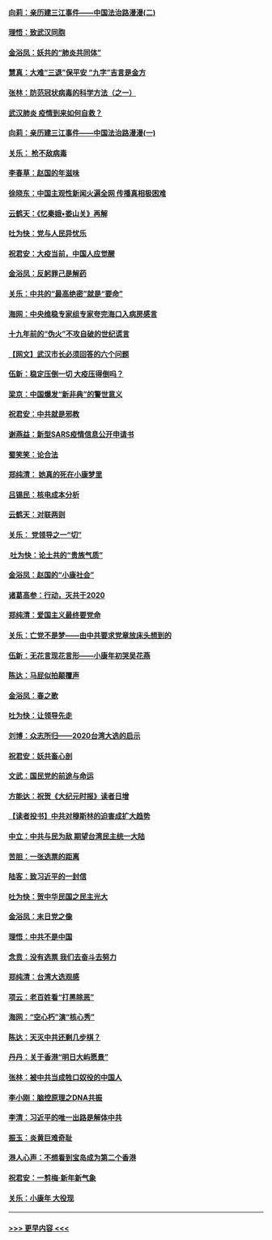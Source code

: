 #### [向莉：亲历建三江事件——中国法治路漫漫(二)](../pages/nsc993/n11829102.md?t=01301655) 
#### [理悟：致武汉同胞](../pages/nsc993/n11831522.md?t=01301655) 
#### [金浴凤：妖共的“肺炎共同体”](../pages/nsc993/n11829448.md?t=01301655) 
#### [慧真：大难“三退”保平安 “九字”吉言是金方](../pages/nsc993/n11829501.md?t=01301655) 
#### [张林：防范冠状病毒的科学方法（之一）](../pages/nsc993/n11828618.md?t=01301655) 
#### [武汉肺炎 疫情到来如何自救？](../pages/nsc993/n11827632.md?t=01301655) 
#### [向莉：亲历建三江事件——中国法治路漫漫(一)](../pages/nsc993/n11827190.md?t=01301655) 
#### [关乐： 枪不敌病毒](../pages/nsc993/n11826746.md?t=01301655) 
#### [李春草：赵国的年滋味](../pages/nsc993/n11826321.md?t=01301655) 
#### [徐晓东：中国主观性新闻火遍全网 传播真相极困难](../pages/nsc993/n11826508.md?t=01301655) 
#### [云鹤天：《忆秦娥▪娄山关》再解](../pages/nsc993/n11824682.md?t=01301655) 
#### [吐为快：党与人民异忧乐](../pages/nsc993/n11824660.md?t=01301655) 
#### [祝君安：大疫当前，中国人应觉醒](../pages/nsc993/n11821946.md?t=01301655) 
#### [金浴凤：反躬罪己是解药](../pages/nsc993/n11820280.md?t=01301655) 
#### [关乐：中共的“最高绝密”就是“要命”](../pages/nsc993/n11816946.md?t=01301655) 
#### [海网：中央维稳专家组专家夸完海口入病房感言](../pages/nsc993/n11815138.md?t=01301655) 
#### [十九年前的“伪火”不攻自破的世纪谎言](../pages/nsc993/n11813238.md?t=01301655) 
#### [【网文】武汉市长必须回答的六个问题](../pages/nsc993/n11813848.md?t=01301655) 
#### [伍新：稳定压倒一切 大疫压得倒吗？](../pages/nsc993/n11812634.md?t=01301655) 
#### [梁京：中国爆发“新非典”的警世意义](../pages/nsc993/n11812554.md?t=01301655) 
#### [祝君安：中共就是邪教](../pages/nsc993/n11812431.md?t=01301655) 
#### [谢燕益：新型SARS疫情信息公开申请书](../pages/nsc993/n11808840.md?t=01301655) 
#### [蜀笑笑：论合法](../pages/nsc993/n11808064.md?t=01301655) 
#### [郑纯清： 她真的死在小康梦里](../pages/nsc993/n11806623.md?t=01301655) 
#### [吕锡民：核电成本分析](../pages/nsc993/n11806284.md?t=01301655) 
#### [云鹤天：对联两则](../pages/nsc993/n11805957.md?t=01301655) 
#### [关乐： 党领导之一“切”](../pages/nsc993/n11804505.md?t=01301655) 
#### [ 吐为快：论土共的“贵族气质”](../pages/nsc993/n11804490.md?t=01301655) 
#### [金浴凤：赵国的“小康社会”](../pages/nsc993/n11804452.md?t=01301655) 
#### [诸葛高参：行动，灭共于2020](../pages/nsc993/n11804120.md?t=01301655) 
#### [郑纯清：爱国主义最终要党命](../pages/nsc993/n11802197.md?t=01301655) 
#### [关乐：亡党不是梦——由中共要求党章放床头想到的](../pages/nsc993/n11802156.md?t=01301655) 
#### [伍新：无花言现花言形——小康年初哭吴花燕](../pages/nsc993/n11800044.md?t=01301655) 
#### [陈达：马屁似拍颠覆声](../pages/nsc993/n11800010.md?t=01301655) 
#### [金浴凤：春之歌](../pages/nsc993/n11797687.md?t=01301655) 
#### [吐为快：让领导先走](../pages/nsc993/n11797512.md?t=01301655) 
#### [刘博：众志所归——2020台湾大选的启示](../pages/nsc993/n11796878.md?t=01301655) 
#### [祝君安：妖共畜心剖](../pages/nsc993/n11794273.md?t=01301655) 
#### [文武：国民党的前途与命运](../pages/nsc993/n11794198.md?t=01301655) 
#### [方能达：祝贺《大纪元时报》读者日增](../pages/nsc993/n11793807.md?t=01301655) 
#### [【读者投书】中共对穆斯林的迫害成扩大趋势](../pages/nsc993/n11791371.md?t=01301655) 
#### [中立：中共与民为敌 期望台湾民主统一大陆](../pages/nsc993/n11790392.md?t=01301655) 
#### [苦胆：一张选票的距离](../pages/nsc993/n11788914.md?t=01301655) 
#### [陆客：致习近平的一封信](../pages/nsc993/n11788867.md?t=01301655) 
#### [吐为快：贺中华民国之民主光大](../pages/nsc993/n11788618.md?t=01301655) 
#### [金浴凤：末日党之像](../pages/nsc993/n11787475.md?t=01301655) 
#### [理悟：中共不是中国](../pages/nsc993/n11787463.md?t=01301655) 
#### [念贲：没有选票  我们去奋斗去努力](../pages/nsc993/n11787398.md?t=01301655) 
#### [郑纯清：台湾大选观感](../pages/nsc993/n11786210.md?t=01301655) 
#### [项云：老百姓看“打黑除恶”](../pages/nsc993/n11785398.md?t=01301655) 
#### [海网：“空心朽”演“核心秀”](../pages/nsc993/n11783874.md?t=01301655) 
#### [陈达：天灭中共还剩几步棋？](../pages/nsc993/n11783719.md?t=01301655) 
#### [丹丹：关于香港“明日大屿愿景”](../pages/nsc993/n11783273.md?t=01301655) 
#### [张林：被中共当成牲口奴役的中国人](../pages/nsc993/n11782397.md?t=01301655) 
#### [李小刚：脑控原理之DNA共振](../pages/nsc993/n11780962.md?t=01301655) 
#### [李清：习近平的唯一出路是解体中共](../pages/nsc993/n11780866.md?t=01301655) 
#### [振玉：炎黄巨难奇耻](../pages/nsc993/n11779632.md?t=01301655) 
#### [港人心声：不想看到宝岛成为第二个香港](../pages/nsc993/n11778817.md?t=01301655) 
#### [祝君安：一剪梅‧新年新气象](../pages/nsc993/n11776340.md?t=01301655) 
#### [关乐：小康年 大役现](../pages/nsc993/n11774213.md?t=01301655) 

----
#### [ >>> 更早内容 <<< ](../indexes/nsc993-earlier.md)
